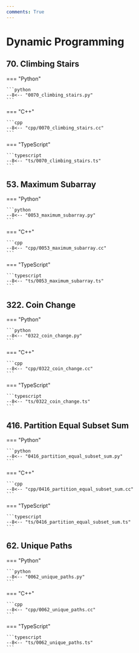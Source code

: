 ```yaml
---
comments: True
---
```


# Dynamic Programming

## 70. Climbing Stairs

=== "Python"

    ```python
    --8<-- "0070_climbing_stairs.py"
    ```

=== "C++"

    ```cpp
    --8<-- "cpp/0070_climbing_stairs.cc"
    ```

=== "TypeScript"

    ```typescript
    --8<-- "ts/0070_climbing_stairs.ts"
    ```

## 53. Maximum Subarray

=== "Python"

    ```python
    --8<-- "0053_maximum_subarray.py"
    ```

=== "C++"

    ```cpp
    --8<-- "cpp/0053_maximum_subarray.cc"
    ```

=== "TypeScript"

    ```typescript
    --8<-- "ts/0053_maximum_subarray.ts"
    ```

## 322. Coin Change

=== "Python"

    ```python
    --8<-- "0322_coin_change.py"
    ```

=== "C++"

    ```cpp
    --8<-- "cpp/0322_coin_change.cc"
    ```

=== "TypeScript"

    ```typescript
    --8<-- "ts/0322_coin_change.ts"
    ```

## 416. Partition Equal Subset Sum

=== "Python"

    ```python
    --8<-- "0416_partition_equal_subset_sum.py"
    ```

=== "C++"

    ```cpp
    --8<-- "cpp/0416_partition_equal_subset_sum.cc"
    ```

=== "TypeScript"

    ```typescript
    --8<-- "ts/0416_partition_equal_subset_sum.ts"
    ```

## 62. Unique Paths

=== "Python"

    ```python
    --8<-- "0062_unique_paths.py"
    ```

=== "C++"

    ```cpp
    --8<-- "cpp/0062_unique_paths.cc"
    ```

=== "TypeScript"

    ```typescript
    --8<-- "ts/0062_unique_paths.ts"
    ```
